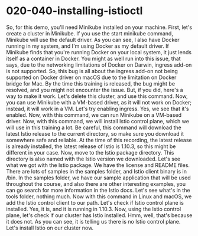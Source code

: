 # 020-040-installing-istioctl

 So, for this demo, you'll need Minikube installed on your machine. First, let's create a cluster in Minikube. If you use the start minikube command, Minikube will use the default driver. As you can see, I also have Docker running in my system, and I'm using Docker as my default driver. If Minikube finds that you're running Docker on your local system, it just lends itself as a container in Docker. You might as well run into this issue, that says, due to the networking limitations of Docker on Darwin, ingress add-on is not supported. So, this bug is all about the ingress add-on not being supported on Docker driver on macOS due to the limitation on Docker bridge for Mac. By the time this training is released, the bug might be resolved, and you might not encounter the issue. But, if you did, here's a way to make it work. Let's delete this cluster, and use this command. Now, you can use Minikube with a VM-based driver, as it will not work on Docker; instead, it will work in a VM. Let's try enabling ingress. Yes, we see that it's enabled. Now, with this command, we can run Minikube on a VM-based driver. Now, with this command, we will install Istio control plane, which we will use in this training a lot. Be careful, this command will download the latest Istio release to the current directory, so make sure you download it somewhere safe and reliable. At the time of this recording, the latest release is already installed, the latest release of Istio is 1.10.3, so this might be different in your case. Now, move to the Istio package directory. This directory is also named with the Istio version we downloaded. Let's see what we got with the Istio package. We have the license and README files. There are lots of samples in the samples folder, and Istio client binary is in /bin. In the samples folder, we have our sample application that will be used throughout the course, and also there are other interesting examples, you can go search for more information in the Istio docs. Let's see what's in the tools folder, nothing much. Now with this command in Linux and macOS, we add the Istio control client to our path. Let's check if Istio control plane is installed. Yes, it is, and it is running in 1.10.3. Now, using the Istio control plane, let's check if our cluster has Istio installed. Hmm, well, that's because it does not. As you can see, it is telling us there is no Istio control plane. Let's install Istio on our cluster now.
